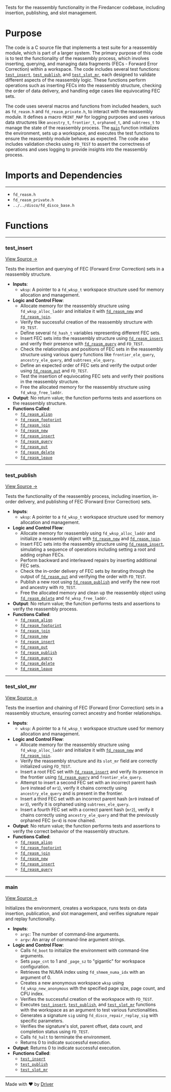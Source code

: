 <!--------------------------------------------------------------------------------->
<!-- IMPORTANT: This file is auto-generated by Driver (https://driver.ai). -------->
<!-- Manual edits may be overwritten on future commits. --------------------------->
<!--------------------------------------------------------------------------------->

Tests for the reassembly functionality in the Firedancer codebase, including insertion, publishing, and slot management.

# Purpose
The code is a C source file that implements a test suite for a reassembly module, which is part of a larger system. The primary purpose of this code is to test the functionality of the reassembly process, which involves inserting, querying, and managing data fragments (FECs - Forward Error Correction) within a workspace. The code includes several test functions: [`test_insert`](<#test_insert>), [`test_publish`](<#test_publish>), and [`test_slot_mr`](<#test_slot_mr>), each designed to validate different aspects of the reassembly logic. These functions perform operations such as inserting FECs into the reassembly structure, checking the order of data delivery, and handling edge cases like equivocating FEC sets.

The code uses several macros and functions from included headers, such as `fd_reasm.h` and `fd_reasm_private.h`, to interact with the reassembly module. It defines a macro `PRINT_MAP` for logging purposes and uses various data structures like `ancestry_t`, `frontier_t`, `orphaned_t`, and `subtrees_t` to manage the state of the reassembly process. The [`main`](<#main>) function initializes the environment, sets up a workspace, and executes the test functions to ensure the reassembly module behaves as expected. The code also includes validation checks using `FD_TEST` to assert the correctness of operations and uses logging to provide insights into the reassembly process.
# Imports and Dependencies

---
- `fd_reasm.h`
- `fd_reasm_private.h`
- `../../disco/fd_disco_base.h`


# Functions

---
### test\_insert<!-- {{#callable:test_insert}} -->
[View Source →](<../../../../../src/discof/reasm/test_reasm.c#L18>)

Tests the insertion and querying of FEC (Forward Error Correction) sets in a reassembly structure.
- **Inputs**:
    - ``wksp``: A pointer to a `fd_wksp_t` workspace structure used for memory allocation and management.
- **Logic and Control Flow**:
    - Allocate memory for the reassembly structure using `fd_wksp_alloc_laddr` and initialize it with [`fd_reasm_new`](<fd_reasm.c.md#fd_reasm_new>) and [`fd_reasm_join`](<fd_reasm.c.md#fd_reasm_join>).
    - Verify the successful creation of the reassembly structure with `FD_TEST`.
    - Define several `fd_hash_t` variables representing different FEC sets.
    - Insert FEC sets into the reassembly structure using [`fd_reasm_insert`](<fd_reasm.c.md#fd_reasm_insert>) and verify their presence with [`fd_reasm_query`](<fd_reasm.c.md#fd_reasm_query>) and `FD_TEST`.
    - Check the relationships and positions of FEC sets in the reassembly structure using various query functions like `frontier_ele_query`, `ancestry_ele_query`, and `subtrees_ele_query`.
    - Define an expected order of FEC sets and verify the output order using [`fd_reasm_out`](<fd_reasm.c.md#fd_reasm_out>) and `FD_TEST`.
    - Test the insertion of equivocating FEC sets and verify their positions in the reassembly structure.
    - Free the allocated memory for the reassembly structure using `fd_wksp_free_laddr`.
- **Output**: No return value; the function performs tests and assertions on the reassembly structure.
- **Functions Called**:
    - [`fd_reasm_align`](<fd_reasm.c.md#fd_reasm_align>)
    - [`fd_reasm_footprint`](<fd_reasm.c.md#fd_reasm_footprint>)
    - [`fd_reasm_join`](<fd_reasm.c.md#fd_reasm_join>)
    - [`fd_reasm_new`](<fd_reasm.c.md#fd_reasm_new>)
    - [`fd_reasm_insert`](<fd_reasm.c.md#fd_reasm_insert>)
    - [`fd_reasm_query`](<fd_reasm.c.md#fd_reasm_query>)
    - [`fd_reasm_out`](<fd_reasm.c.md#fd_reasm_out>)
    - [`fd_reasm_delete`](<fd_reasm.c.md#fd_reasm_delete>)
    - [`fd_reasm_leave`](<fd_reasm.c.md#fd_reasm_leave>)


---
### test\_publish<!-- {{#callable:test_publish}} -->
[View Source →](<../../../../../src/discof/reasm/test_reasm.c#L109>)

Tests the functionality of the reassembly process, including insertion, in-order delivery, and publishing of FEC (Forward Error Correction) sets.
- **Inputs**:
    - ``wksp``: A pointer to a `fd_wksp_t` workspace structure used for memory allocation and management.
- **Logic and Control Flow**:
    - Allocate memory for reassembly using `fd_wksp_alloc_laddr` and initialize a reassembly object with [`fd_reasm_new`](<fd_reasm.c.md#fd_reasm_new>) and [`fd_reasm_join`](<fd_reasm.c.md#fd_reasm_join>).
    - Insert FEC sets into the reassembly structure using [`fd_reasm_insert`](<fd_reasm.c.md#fd_reasm_insert>), simulating a sequence of operations including setting a root and adding orphan FECs.
    - Perform backward and interleaved repairs by inserting additional FEC sets.
    - Check the in-order delivery of FEC sets by iterating through the output of [`fd_reasm_out`](<fd_reasm.c.md#fd_reasm_out>) and verifying the order with `FD_TEST`.
    - Publish a new root using [`fd_reasm_publish`](<fd_reasm.c.md#fd_reasm_publish>) and verify the new root and ancestry with `FD_TEST`.
    - Free the allocated memory and clean up the reassembly object using [`fd_reasm_delete`](<fd_reasm.c.md#fd_reasm_delete>) and `fd_wksp_free_laddr`.
- **Output**: No return value; the function performs tests and assertions to verify the reassembly process.
- **Functions Called**:
    - [`fd_reasm_align`](<fd_reasm.c.md#fd_reasm_align>)
    - [`fd_reasm_footprint`](<fd_reasm.c.md#fd_reasm_footprint>)
    - [`fd_reasm_join`](<fd_reasm.c.md#fd_reasm_join>)
    - [`fd_reasm_new`](<fd_reasm.c.md#fd_reasm_new>)
    - [`fd_reasm_insert`](<fd_reasm.c.md#fd_reasm_insert>)
    - [`fd_reasm_out`](<fd_reasm.c.md#fd_reasm_out>)
    - [`fd_reasm_publish`](<fd_reasm.c.md#fd_reasm_publish>)
    - [`fd_reasm_query`](<fd_reasm.c.md#fd_reasm_query>)
    - [`fd_reasm_delete`](<fd_reasm.c.md#fd_reasm_delete>)
    - [`fd_reasm_leave`](<fd_reasm.c.md#fd_reasm_leave>)


---
### test\_slot\_mr<!-- {{#callable:test_slot_mr}} -->
[View Source →](<../../../../../src/discof/reasm/test_reasm.c#L184>)

Tests the insertion and chaining of FEC (Forward Error Correction) sets in a reassembly structure, ensuring correct ancestry and frontier relationships.
- **Inputs**:
    - ``wksp``: A pointer to a `fd_wksp_t` workspace structure used for memory allocation and management.
- **Logic and Control Flow**:
    - Allocate memory for the reassembly structure using `fd_wksp_alloc_laddr` and initialize it with [`fd_reasm_new`](<fd_reasm.c.md#fd_reasm_new>) and [`fd_reasm_join`](<fd_reasm.c.md#fd_reasm_join>).
    - Verify the reassembly structure and its `slot_mr` field are correctly initialized using `FD_TEST`.
    - Insert a root FEC set with [`fd_reasm_insert`](<fd_reasm.c.md#fd_reasm_insert>) and verify its presence in the frontier using [`fd_reasm_query`](<fd_reasm.c.md#fd_reasm_query>) and `frontier_ele_query`.
    - Attempt to insert a second FEC set with an incorrect parent hash (`mr0` instead of `mr1`), verify it chains correctly using `ancestry_ele_query` and is present in the frontier.
    - Insert a third FEC set with an incorrect parent hash (`mr0` instead of `mr3`), verify it is orphaned using `subtrees_ele_query`.
    - Insert a fourth FEC set with a correct parent hash (`mr2`), verify it chains correctly using `ancestry_ele_query` and that the previously orphaned FEC (`mr4`) is now chained.
- **Output**: No return value; the function performs tests and assertions to verify the correct behavior of the reassembly structure.
- **Functions Called**:
    - [`fd_reasm_align`](<fd_reasm.c.md#fd_reasm_align>)
    - [`fd_reasm_footprint`](<fd_reasm.c.md#fd_reasm_footprint>)
    - [`fd_reasm_join`](<fd_reasm.c.md#fd_reasm_join>)
    - [`fd_reasm_new`](<fd_reasm.c.md#fd_reasm_new>)
    - [`fd_reasm_insert`](<fd_reasm.c.md#fd_reasm_insert>)
    - [`fd_reasm_query`](<fd_reasm.c.md#fd_reasm_query>)


---
### main<!-- {{#callable:main}} -->
[View Source →](<../../../../../src/discof/reasm/test_reasm.c#L222>)

Initializes the environment, creates a workspace, runs tests on data insertion, publication, and slot management, and verifies signature repair and replay functionality.
- **Inputs**:
    - `argc`: The number of command-line arguments.
    - `argv`: An array of command-line argument strings.
- **Logic and Control Flow**:
    - Calls `fd_boot` to initialize the environment with command-line arguments.
    - Sets `page_cnt` to 1 and `_page_sz` to "gigantic" for workspace configuration.
    - Retrieves the NUMA index using `fd_shmem_numa_idx` with an argument of 0.
    - Creates a new anonymous workspace `wksp` using `fd_wksp_new_anonymous` with the specified page size, page count, and CPU index.
    - Verifies the successful creation of the workspace with `FD_TEST`.
    - Executes [`test_insert`](<#test_insert>), [`test_publish`](<#test_publish>), and [`test_slot_mr`](<#test_slot_mr>) functions with the workspace as an argument to test various functionalities.
    - Generates a signature `sig` using `fd_disco_repair_replay_sig` with specific parameters.
    - Verifies the signature's slot, parent offset, data count, and completion status using `FD_TEST`.
    - Calls `fd_halt` to terminate the environment.
    - Returns 0 to indicate successful execution.
- **Output**: Returns 0 to indicate successful execution.
- **Functions Called**:
    - [`test_insert`](<#test_insert>)
    - [`test_publish`](<#test_publish>)
    - [`test_slot_mr`](<#test_slot_mr>)



---
Made with ❤️ by [Driver](https://www.driver.ai/)